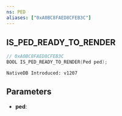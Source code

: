 ```yaml
---
ns: PED
aliases: ["0xA0BC8FAED8CFEB3C"]
---
```

## IS_PED_READY_TO_RENDER

```c
// 0xA0BC8FAED8CFEB3C
BOOL IS_PED_READY_TO_RENDER(Ped ped);
```

```
NativeDB Introduced: v1207
```

## Parameters
* **ped**:

